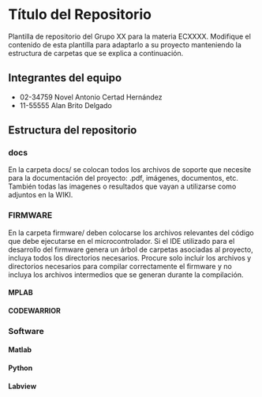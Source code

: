 # Título del Repositorio
Plantilla de repositorio del Grupo XX para la materia ECXXXX. Modifique el contenido de esta plantilla para adaptarlo a su proyecto manteniendo la estructura de carpetas que se explica a continuación.

## Integrantes del equipo
* 02-34759 Novel Antonio Certad Hernández
* 11-55555 Alan Brito Delgado

## Estructura del repositorio
### docs
En la carpeta docs/ se colocan todos los archivos de soporte que necesite para la documentación del proyecto: .pdf, imágenes, documentos, etc. También todas las imagenes o resultados que vayan a utilizarse como adjuntos en la WIKI.
### FIRMWARE
En la carpeta firmware/ deben colocarse los archivos relevantes del código que debe ejecutarse en el microcontrolador. Si el IDE utilizado para el desarrollo del firmware genera un árbol de carpetas asociadas al proyecto, incluya todos los directorios necesarios. Procure solo incluir los archivos y directorios necesarios para compilar correctamente el firmware y no incluya los archivos intermedios que se generan durante la compilación. 
#### MPLAB


#### CODEWARRIOR

### Software
#### Matlab
#### Python
#### Labview
